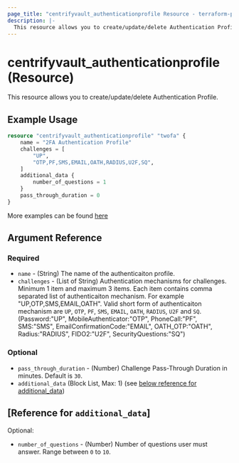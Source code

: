 ```yaml
---
page_title: "centrifyvault_authenticationprofile Resource - terraform-provider-centrifyvault"
description: |-
  This resource allows you to create/update/delete Authentication Profile.
---
```


# centrifyvault_authenticationprofile (Resource)

This resource allows you to create/update/delete Authentication Profile.

## Example Usage

```terraform
resource "centrifyvault_authenticationprofile" "twofa" {
    name = "2FA Authentication Profile"
    challenges = [
        "UP",
        "OTP,PF,SMS,EMAIL,OATH,RADIUS,U2F,SQ",
    ]
    additional_data {
        number_of_questions = 1
    }
    pass_through_duration = 0
}
```

More examples can be found [here](../../examples/centrifyvault_authenticationprofile/)

## Argument Reference

### Required

- `name` - (String) The name of the authenticaiton profile.
- `challenges` - (List of String) Authentication mechanisms for challenges. Minimum 1 item and maximum 3 items. Each item contains comma separated list of authenticaiton mechanism. For example "UP,OTP,SMS,EMAIL,OATH". Valid short form of authenticaiton mechanism are `UP`, `OTP`, `PF`, `SMS`, `EMAIL`, `OATH`, `RADIUS`, `U2F` and `SQ`. (Password:"UP", MobileAuthenticator:"OTP", PhoneCall:"PF", SMS:"SMS", EmailConfirmationCode:"EMAIL", OATH_OTP:"OATH", Radius:"RADIUS", FIDO2:"U2F", SecurityQuestions:"SQ")

### Optional

- `pass_through_duration` - (Number) Challenge Pass-Through Duration in minutes. Default is `30`.
- `additional_data` (Block List, Max: 1) (see [below reference for additional_data](#reference-for-additional_data))

## [Reference for `additional_data`]

Optional:

- `number_of_questions` - (Number) Number of questions user must answer. Range between `0` to `10`.
